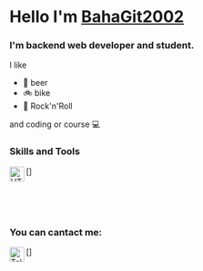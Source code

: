 # Hello I'm [BahaGit2002](https://github.com/BahaGit2002)
### I'm backend web developer and student.

I like
- :beer: beer
- :bike: bike
- :metal: Rock'n'Roll

and coding or course :computer:

### Skills and Tools

[<img align="left" alt="HTML5" width="26px" src="https://raw.githubusercontent.com/github/
explore/80688e429a7d4ef2fca1e82350fe8e3517d3494d/topics/html/html.png" />]

<br/>
<br/>
<br/>

### You can cantact me:

[<img align="left" alt="Telegram" width="26px" src="https://upload.wikimedia.org/wikipedia/commons/thumb/8/82/Telegram_logo.svg/2048px-Telegram_logo.svg.png" />]
